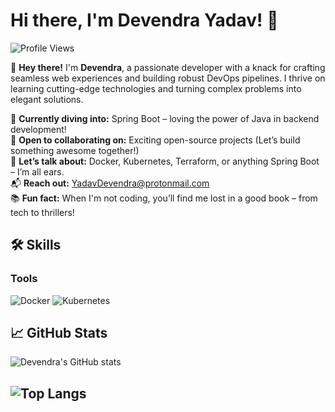 # Hi there, I'm Devendra Yadav! 👋

![Profile Views](https://komarev.com/ghpvc/?username=devendra-ry&color=blue)

🚀 **Hey there!** I'm **Devendra**, a passionate developer with a knack for crafting seamless web experiences and building robust DevOps pipelines. I thrive on learning cutting-edge technologies and turning complex problems into elegant solutions.

🔧 **Currently diving into:** Spring Boot – loving the power of Java in backend development!  
🤝 **Open to collaborating on:** Exciting open-source projects (Let’s build something awesome together!)  
💬 **Let’s talk about:** Docker, Kubernetes, Terraform, or anything Spring Boot – I’m all ears.  
📬 **Reach out:** [YadavDevendra@protonmail.com](mailto:YadavDevendra@protonmail.com)  
📚 **Fun fact:** When I'm not coding, you’ll find me lost in a good book – from tech to thrillers!

## 🛠️ Skills

### Tools
![Docker](https://img.shields.io/badge/-Docker-05122A?style=flat&logo=docker)
![Kubernetes](https://img.shields.io/badge/-Kubernetes-05122A?style=flat&logo=kubernetes)

## 📈 GitHub Stats
![Devendra's GitHub stats](https://github-readme-stats.vercel.app/api?username=devendra-ry&show_icons=true&theme=radical&show_rank=true&rank_icon=percentile)

![Top Langs](https://github-readme-stats-one-opal-22.vercel.app/api/top-langs/?username=devendra-ry&count_private=true&layout=compact&theme=radical)
---
